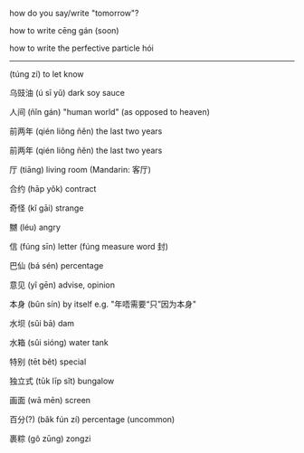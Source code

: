 how do you say/write "tomorrow"?

how to write cēng gán (soon)

how to write the perfective particle hói

---

(túng zí) to let know

乌豉油 (ú sī yǔ) dark soy sauce

人间 (ñǐn gán) "human world" (as opposed to heaven) 

前两年 (qién liông ñěn) the last two years

前两年 (qién liông ñěn) the last two years 

厅 (tiāng) living room (Mandarin: 客厅)

合约 (hāp yǒk) contract

奇怪 (kǐ gāi) strange

嬲 (léu) angry

信 (fúng sīn) letter (fúng measure word 封)

巴仙 (bá sén) percentage

意见 (yî gēn) advise, opinion 

本身 (bûn sín) by itself e.g. "年唔需要“只”因为本身" 

水坝 (sûi bā) dam 

水箱 (sûi sióng) water tank 

特别 (tēt bět)  special

 独立式 (tūk līp sǐt)  bungalow 

画面 (wā mēn) screen

百分(?) (bǎk fún zí) percentage (uncommon)

裹粽 (gô zūng) zongzi
